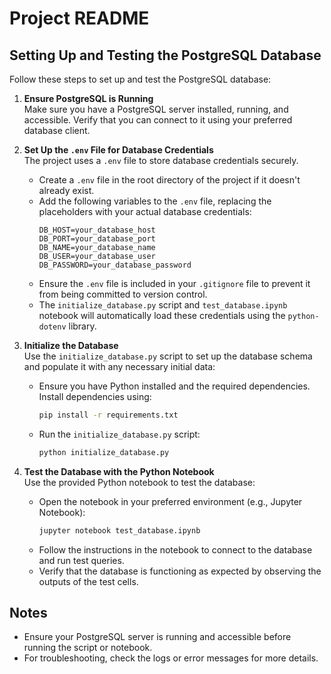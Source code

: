 # Project README

## Setting Up and Testing the PostgreSQL Database

Follow these steps to set up and test the PostgreSQL database:

1. **Ensure PostgreSQL is Running**  
    Make sure you have a PostgreSQL server installed, running, and accessible. Verify that you can connect to it using your preferred database client.

2. **Set Up the `.env` File for Database Credentials**  
    The project uses a `.env` file to store database credentials securely.  
    - Create a `.env` file in the root directory of the project if it doesn't already exist.  
    - Add the following variables to the `.env` file, replacing the placeholders with your actual database credentials:  
      ```
      DB_HOST=your_database_host
      DB_PORT=your_database_port
      DB_NAME=your_database_name
      DB_USER=your_database_user
      DB_PASSWORD=your_database_password
      ```  
    - Ensure the `.env` file is included in your `.gitignore` file to prevent it from being committed to version control.  
    - The `initialize_database.py` script and `test_database.ipynb` notebook will automatically load these credentials using the `python-dotenv` library.

3. **Initialize the Database**  
    Use the `initialize_database.py` script to set up the database schema and populate it with any necessary initial data:  
    - Ensure you have Python installed and the required dependencies. Install dependencies using:  
      ```bash
      pip install -r requirements.txt
      ```  
    - Run the `initialize_database.py` script:  
      ```bash
      python initialize_database.py
      ```

4. **Test the Database with the Python Notebook**  
    Use the provided Python notebook to test the database:  
    - Open the notebook in your preferred environment (e.g., Jupyter Notebook):  
      ```bash
      jupyter notebook test_database.ipynb
      ```  
    - Follow the instructions in the notebook to connect to the database and run test queries.  
    - Verify that the database is functioning as expected by observing the outputs of the test cells.

## Notes

- Ensure your PostgreSQL server is running and accessible before running the script or notebook.
- For troubleshooting, check the logs or error messages for more details.

